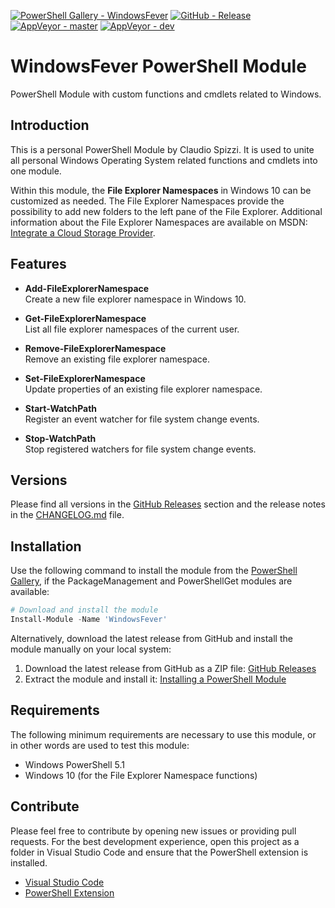[![PowerShell Gallery - WindowsFever](https://img.shields.io/badge/PowerShell_Gallery-WindowsFever-0072C6.svg)](https://www.powershellgallery.com/packages/WindowsFever)
[![GitHub - Release](https://img.shields.io/github/release/claudiospizzi/WindowsFever.svg)](https://github.com/claudiospizzi/WindowsFever/releases)
[![AppVeyor - master](https://img.shields.io/appveyor/ci/claudiospizzi/WindowsFever/master.svg)](https://ci.appveyor.com/project/claudiospizzi/WindowsFever/branch/master)
[![AppVeyor - dev](https://img.shields.io/appveyor/ci/claudiospizzi/WindowsFever/master.svg)](https://ci.appveyor.com/project/claudiospizzi/WindowsFever/branch/dev)


# WindowsFever PowerShell Module

PowerShell Module with custom functions and cmdlets related to Windows.


## Introduction

This is a personal PowerShell Module by Claudio Spizzi. It is used to unite all
personal Windows Operating System related functions and cmdlets into one module.

Within this module, the **File Explorer Namespaces** in Windows 10 can be
customized as needed. The File Explorer Namespaces provide the possibility to
add new folders to the left pane of the File Explorer. Additional information
about the File Explorer Namespaces are available on MSDN: [Integrate a Cloud
Storage Provider].


## Features

* **Add-FileExplorerNamespace**  
  Create a new file explorer namespace in Windows 10.

* **Get-FileExplorerNamespace**  
  List all file explorer namespaces of the current user.

* **Remove-FileExplorerNamespace**  
  Remove an existing file explorer namespace.

* **Set-FileExplorerNamespace**  
  Update properties of an existing file explorer namespace.

* **Start-WatchPath**  
  Register an event watcher for file system change events.

* **Stop-WatchPath**  
  Stop registered watchers for file system change events.


## Versions

Please find all versions in the [GitHub Releases] section and the release notes
in the [CHANGELOG.md] file.


## Installation

Use the following command to install the module from the [PowerShell Gallery],
if the PackageManagement and PowerShellGet modules are available:

```powershell
# Download and install the module
Install-Module -Name 'WindowsFever'
```

Alternatively, download the latest release from GitHub and install the module
manually on your local system:

1. Download the latest release from GitHub as a ZIP file: [GitHub Releases]
2. Extract the module and install it: [Installing a PowerShell Module]


## Requirements

The following minimum requirements are necessary to use this module, or in other
words are used to test this module:

* Windows PowerShell 5.1
* Windows 10 (for the File Explorer Namespace functions)


## Contribute

Please feel free to contribute by opening new issues or providing pull requests.
For the best development experience, open this project as a folder in Visual
Studio Code and ensure that the PowerShell extension is installed.

* [Visual Studio Code]
* [PowerShell Extension]



[Integrate a Cloud Storage Provider]: https://msdn.microsoft.com/en-us/library/windows/desktop/dn889934

[PowerShell Gallery]: https://www.powershellgallery.com/packages/ScriptConfig
[GitHub Releases]: https://github.com/claudiospizzi/WindowsFever/releases
[Installing a PowerShell Module]: https://msdn.microsoft.com/en-us/library/dd878350

[CHANGELOG.md]: CHANGELOG.md

[Visual Studio Code]: https://code.visualstudio.com/
[PowerShell Extension]: https://marketplace.visualstudio.com/items?itemName=ms-vscode.PowerShell
